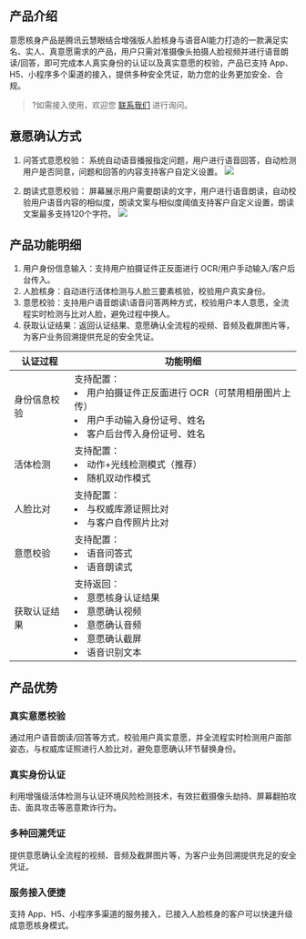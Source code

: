 ## 产品介绍
意愿核身产品是腾讯云慧眼结合增强版人脸核身与语音AI能力打造的一款满足实名、实人、真意愿需求的产品，用户只需对准摄像头拍摄人脸视频并进行语音朗读/回答，即可完成本人真实身份的认证以及真实意愿的校验，产品已支持 App、H5、小程序多个渠道的接入，提供多种安全凭证，助力您的业务更加安全、合规。
>?如需接入使用，欢迎您 [联系我们](https://cloud.tencent.com/document/product/1007/56130) 进行询问。

## 意愿确认方式
1. 问答式意愿校验：
系统自动语音播报指定问题，用户进行语音回答，自动检测用户是否同意，问题和回答的内容支持客户自定义设置。
![](https://qcloudimg.tencent-cloud.cn/raw/c8fe8720523d49050114374ab5b0b3f6.png)

2. 朗读式意愿校验：
屏幕展示用户需要朗读的文字，用户进行语音朗读，自动校验用户语音内容的相似度，朗读文案与相似度阈值支持客户自定义设置，朗读文案最多支持120个字符。
![](https://qcloudimg.tencent-cloud.cn/raw/a55f55b60ff4caf8263309197e08e8ce.png)

## 产品功能明细
1. 用户身份信息输入：支持用户拍摄证件正反面进行 OCR/用户手动输入/客户后台传入。
2. 人脸核身：自动进行活体检测与人脸三要素核验，校验用户真实身份。
3. 意愿校验：支持用户语音朗读\语音问答两种方式，校验用户本人意愿，全流程实时检测与比对人脸，避免过程中换人。
4. 获取认证结果：返回认证结果、意愿确认全流程的视频、音频及截屏图片等，为客户业务回溯提供充足的安全凭证。

| 认证过程 | 功能明细 | 
|---------|---------|
| 身份信息校验	| 支持配置：<li>用户拍摄证件正反面进行 OCR（可禁用相册图片上传）<li>用户手动输入身份证号、姓名<li>客户后台传入身份证号、姓名| 
|活体检测	|支持配置：<li>动作+光线检测模式（推荐）<li>随机双动作模式|
|人脸比对	|支持配置：<li>与权威库源证照比对<li>与客户自传照片比对|
|意愿校验	|支持配置：<li>语音问答式<li>语音朗读式|
|获取认证结果	|支持返回：<li>意愿核身认证结果<li>意愿确认视频<li>意愿确认音频<li>意愿确认截屏<li>语音识别文本|

## 产品优势
### 真实意愿校验
通过用户语音朗读/回答等方式，校验用户真实意愿，并全流程实时检测用户面部姿态，与权威库证照进行人脸比对，避免意愿确认环节替换身份。
### 真实身份认证
利用增强级活体检测与认证环境风险检测技术，有效拦截摄像头劫持、屏幕翻拍攻击、面具攻击等恶意欺诈行为。
### 多种回溯凭证
提供意愿确认全流程的视频、音频及截屏图片等，为客户业务回溯提供充足的安全凭证。
### 服务接入便捷
支持 App、H5、小程序多渠道的服务接入，已接入人脸核身的客户可以快速升级成意愿核身模式。

